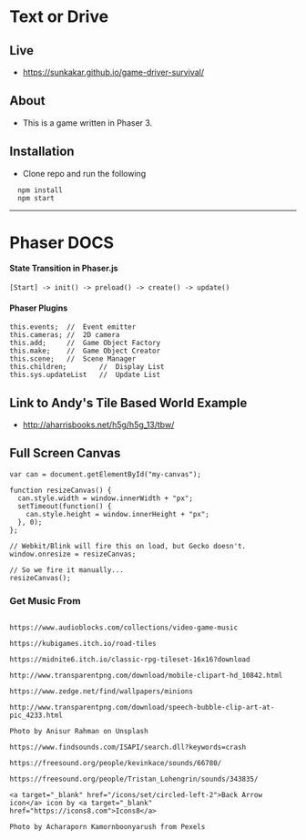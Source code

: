 # Text or Drive

## Live 
- https://sunkakar.github.io/game-driver-survival/

## About 
- This is a game written in Phaser 3. 

## Installation
- Clone repo and run the following 
```
  npm install
  npm start
```

---

# Phaser DOCS

#### State Transition in Phaser.js
```
[Start] -> init() -> preload() -> create() -> update()
```
#### Phaser Plugins 
```
this.events;  //  Event emitter
this.cameras; //  2D camera
this.add;     //  Game Object Factory
this.make;    //  Game Object Creator
this.scene;   //  Scene Manager
this.children;        //  Display List
this.sys.updateList   //  Update List
```

## Link to Andy's Tile Based World Example  
- http://aharrisbooks.net/h5g/h5g_13/tbw/

## Full Screen Canvas 
```
var can = document.getElementById("my-canvas");

function resizeCanvas() {
  can.style.width = window.innerWidth + "px";
  setTimeout(function() {
    can.style.height = window.innerHeight + "px";
  }, 0);
};

// Webkit/Blink will fire this on load, but Gecko doesn't.
window.onresize = resizeCanvas;

// So we fire it manually...
resizeCanvas();

```

### Get Music From 
```

https://www.audioblocks.com/collections/video-game-music

https://kubigames.itch.io/road-tiles

https://midnite6.itch.io/classic-rpg-tileset-16x16?download

http://www.transparentpng.com/download/mobile-clipart-hd_10842.html

https://www.zedge.net/find/wallpapers/minions

http://www.transparentpng.com/download/speech-bubble-clip-art-at-pic_4233.html

Photo by Anisur Rahman on Unsplash

https://www.findsounds.com/ISAPI/search.dll?keywords=crash

https://freesound.org/people/kevinkace/sounds/66780/

https://freesound.org/people/Tristan_Lohengrin/sounds/343835/

<a target="_blank" href="/icons/set/circled-left-2">Back Arrow icon</a> icon by <a target="_blank" href="https://icons8.com">Icons8</a>

Photo by Acharaporn Kamornboonyarush from Pexels

```
